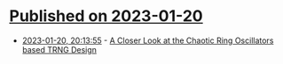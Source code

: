 # [Published on 2023-01-20](index.md)

* [2023-01-20, 20:13:55](https://lobste.rs/s/jq0j3s/closer_look_at_chaotic_ring_oscillators) - [A Closer Look at the Chaotic Ring Oscillators based TRNG Design](https://eprint.iacr.org/2023/040.pdf)
